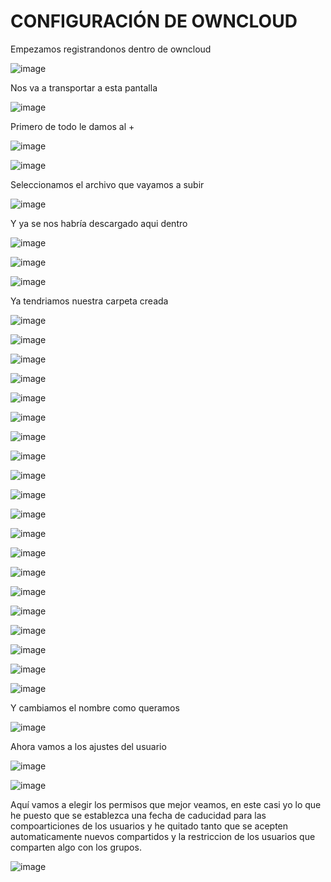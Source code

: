 # CONFIGURACIÓN DE OWNCLOUD

Empezamos registrandonos dentro de owncloud

![image](https://github.com/user-attachments/assets/f01d2061-f6b8-4e8b-a4b6-f9412d368455)

Nos va a transportar a esta pantalla 

![image](https://github.com/user-attachments/assets/720197ff-454b-4db3-885a-76e6cb6a185a)

Primero de todo le damos al + 

![image](https://github.com/user-attachments/assets/ad3647d5-9cd2-4373-b883-5c7d903f0414)

![image](https://github.com/user-attachments/assets/91dce998-8be3-4023-816f-85728336c8aa)

Seleccionamos el archivo que vayamos a subir

![image](https://github.com/user-attachments/assets/60d04e56-9350-459f-891e-bfeca84fc14a)

Y ya se nos habría descargado aqui dentro 

![image](https://github.com/user-attachments/assets/adb3fed9-758c-4a6c-a4c7-75947df005b8)

![image](https://github.com/user-attachments/assets/937f2f21-5e79-45c2-9123-b5d91bfa45c4)

![image](https://github.com/user-attachments/assets/c96bfa74-044d-47c0-8626-5974e75319ce)

Ya tendriamos nuestra carpeta creada 

![image](https://github.com/user-attachments/assets/95557a0b-c07e-45b8-8f20-5d7e77d5f8f9)

![image](https://github.com/user-attachments/assets/1a947ea1-c018-4049-86c0-e78fa98396b2)

![image](https://github.com/user-attachments/assets/2442ebd7-fa43-4e69-ad0a-df8f521cc5b5)

![image](https://github.com/user-attachments/assets/0693c03c-d594-4724-be36-38e4c0607baf)

![image](https://github.com/user-attachments/assets/1551d680-3774-49cd-99e2-63048db74d1d)

![image](https://github.com/user-attachments/assets/7550af1d-489e-406e-a39e-428133238046)

![image](https://github.com/user-attachments/assets/c99aec1b-2714-480c-9344-f23ec5b662da)

![image](https://github.com/user-attachments/assets/dc46b385-a8b4-42d0-adc2-67ba5d1c76af)

![image](https://github.com/user-attachments/assets/a92ac219-3b2c-46f0-82cd-cc7bb154f174)

![image](https://github.com/user-attachments/assets/a82ee85b-9d91-4962-918a-7d8474fb09da)

![image](https://github.com/user-attachments/assets/84ef3914-2370-40c8-bcc1-4ebd5a645376)

![image](https://github.com/user-attachments/assets/6643e1fc-28a4-4db9-941b-8ec4b95da0c0)

![image](https://github.com/user-attachments/assets/4b60ee8d-98a0-4da2-a413-0a71b571ab3e)

![image](https://github.com/user-attachments/assets/29ab01a5-b2d1-4acc-82b8-ebc8b04e896d)

![image](https://github.com/user-attachments/assets/1cc8dc97-e02c-476c-9cbd-35e5dd8469ff)

![image](https://github.com/user-attachments/assets/bbc87256-6be0-4a26-b852-95a01ec89239)

![image](https://github.com/user-attachments/assets/94d65ec0-ef98-489a-a670-2da1c9aaaeb5)

![image](https://github.com/user-attachments/assets/0cbd3941-f54b-438b-8345-a9388ee31a63)

![image](https://github.com/user-attachments/assets/4af429d8-38fa-4105-8465-b3c181710e1c)

![image](https://github.com/user-attachments/assets/6bd63b23-1ebb-4a97-a96b-d9fe25a28ec8)

Y cambiamos el nombre como queramos

![image](https://github.com/user-attachments/assets/ddc6d5d8-d285-4129-8a5c-de0ca7356bba)

Ahora vamos a los ajustes del usuario

![image](https://github.com/user-attachments/assets/0ac10eaa-a9a4-43a6-8a49-706677e8bb4d)

![image](https://github.com/user-attachments/assets/b962e281-e295-4db8-91e2-d1e05d844843)

Aquí vamos a elegir los permisos que mejor veamos, en este casi yo lo que he puesto que se establezca una fecha de caducidad para las compoarticiones de los usuarios y he quitado tanto que se acepten automaticamente nuevos compartidos y la restriccion de los usuarios que comparten algo con los grupos.

![image](https://github.com/user-attachments/assets/f82c6386-e4fc-4105-9181-222f1325dcc1)

